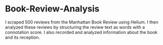 # Book-Review-Analysis
I scraped 500 reviews from the Manhattan Book Review using Helium. I then analyzed these reviews by structuring the review text as words with a connotation score. I also recorded and analyzed information about the book and its reception. 
